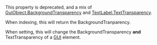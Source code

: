 This property is deprecated, and a mix of [GuiObject.BackgroundTransparency](https://developer.roblox.com/en-us/api-reference/property/GuiObject/BackgroundTransparency) and [TextLabel.TextTransparency](https://developer.roblox.com/en-us/api-reference/property/TextLabel/TextTransparency).

When indexing, this will return the BackgroundTranparency.

When setting, this will change the BackgroundTransparency **and** TextTransparency of a [GUI](https://developer.roblox.com/en-us/api-reference/class/GuiObject) element.